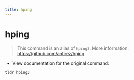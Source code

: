 ```yaml
---
title: hping
---
```

# hping

> This command is an alias of `hping3`.
> More information: <https://github.com/antirez/hping>.

- View documentation for the original command:

`tldr hping3`
